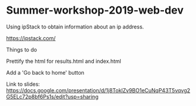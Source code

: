 # Summer-workshop-2019-web-dev

Using ipStack to obtain information about an ip address.

https://ipstack.com/

Things to do

Prettify the html for results.html and index.html 

Add a 'Go back to home' button 


Link to slides: https://docs.google.com/presentation/d/1j8ToklZv9BO1eCuNqP43T5vqvg2G5ELc72p8bf6Ps1s/edit?usp=sharing



